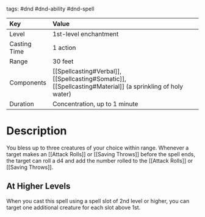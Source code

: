 tags: #dnd #dnd-ability #dnd-spell

| Key          | Value                                                                                                     |
|:------------ |:--------------------------------------------------------------------------------------------------------- |
| Level        | 1st-level enchantment                                                                                     |
| Casting Time | 1 action                                                                                                  |
| Range        | 30 feet                                                                                                   |
| Components   | [[Spellcasting#Verbal]], [[Spellcasting#Somatic]], [[Spellcasting#Material]] (a sprinkling of holy water) |
| Duration     | Concentration, up to 1 minute                                                                             |

# Description
You bless up to three creatures of your choice within range. Whenever a target makes an [[Attack Rolls]] or [[Saving Throws]] before the spell ends, the target can roll a d4 and add the number rolled to the [[Attack Rolls]] or [[Saving Throws]]. 

## At Higher Levels 
When you cast this spell using a spell slot of 2nd level or higher, you can target one additional creature for each slot above 1st.
